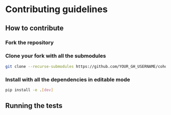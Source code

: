 # Contributing guidelines

## How to contribute

### Fork the repository

### Clone your fork with all the submodules

```bash
git clone --recurse-submodules https://github.com/YOUR_GH_USERNAME/cohort_creator.git
```

### Install with all the dependencies in editable mode

```bash
pip install -e .[dev]
```

## Running the tests
